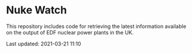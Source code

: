 # Nuke Watch

This repository includes code for retrieving the latest information available on the output of EDF nuclear power plants in the UK.

Last updated: 2021-03-21 11:10